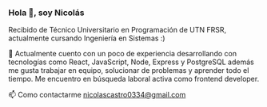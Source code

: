 ### Hola 👋, soy Nicolás

Recibido de Técnico Universitario en Programación de UTN FRSR, actualmente cursando Ingeniería en Sistemas :)

 📄 Actualmente cuento con un poco de experiencia desarrollando con tecnologías como React, JavaScript, Node, Express y PostgreSQL además me gusta trabajar en equipo, solucionar de problemas y aprender todo el tiempo. Me encuentro en búsqueda laboral activa como frontend developer.

📫 Como contactarme nicolascastro0334@gmail.com
